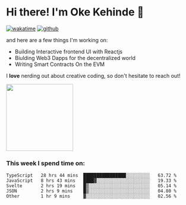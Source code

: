 # Hi there! I'm Oke Kehinde :cowboy_hat_face:

[![wakatime](https://wakatime.com/badge/user/5f3f42a0-7b4f-4c4b-b2da-012c5ac2fa62.svg)](https://wakatime.com/@5f3f42a0-7b4f-4c4b-b2da-012c5ac2fa62)
[![github](https://img.shields.io/github/followers/okeken?logo=github&style=plastic)](https://github.com/okeken?tab=followers)

and here are a few things I'm working on:

- Building Interactive frontend UI with Reactjs
- Biulding Web3 Dapps for the decentralized world
- Writing Smart Contracts On the EVM

I **love** nerding out about creative coding, so don't hesitate to reach out!


<img height="180em" src="https://github-readme-stats.vercel.app/api?username=okeken&show_icons=true&hide_border=true&&count_private=true&include_all_commits=true" />

### This week I spend time on:

<!--START_SECTION:waka-->
```text
TypeScript   28 hrs 44 mins  ████████████████░░░░░░░░░   63.72 % 
JavaScript   8 hrs 43 mins   ████▓░░░░░░░░░░░░░░░░░░░░   19.33 % 
Svelte       2 hrs 19 mins   █▒░░░░░░░░░░░░░░░░░░░░░░░   05.14 % 
JSON         2 hrs 9 mins    █▒░░░░░░░░░░░░░░░░░░░░░░░   04.80 % 
Other        1 hr 9 mins     ▓░░░░░░░░░░░░░░░░░░░░░░░░   02.56 % 
```
<!--END_SECTION:waka-->
